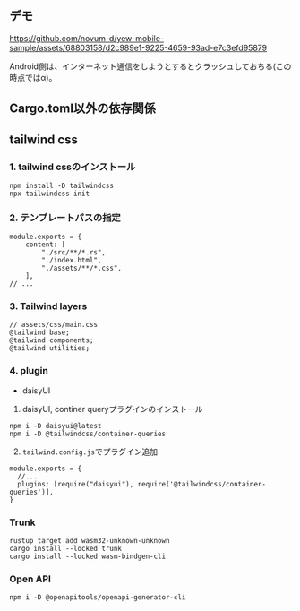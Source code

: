 ## デモ


https://github.com/novum-d/yew-mobile-sample/assets/68803158/d2c989e1-9225-4659-93ad-e7c3efd95879


Android側は、インターネット通信をしようとするとクラッシュしておちる(この時点ではα)。


## Cargo.toml以外の依存関係

## tailwind css

### 1. tailwind cssのインストール
```
npm install -D tailwindcss
npx tailwindcss init
```

### 2. テンプレートパスの指定
```
module.exports = {
    content: [
        "./src/**/*.rs",
        "./index.html",
        "./assets/**/*.css",
    ],
// ...
```

### 3. Tailwind layers

```
// assets/css/main.css
@tailwind base;
@tailwind components;
@tailwind utilities;
```

### 4. plugin

- daisyUI

1. daisyUI, continer queryプラグインのインストール
```
npm i -D daisyui@latest
npm i -D @tailwindcss/container-queries
```

2. `tailwind.config.js`でプラグイン追加
```
module.exports = {
  //...
  plugins: [require("daisyui"), require('@tailwindcss/container-queries')],
}
```

### Trunk
```
rustup target add wasm32-unknown-unknown
cargo install --locked trunk
cargo install --locked wasm-bindgen-cli
```

### Open API

```
npm i -D @openapitools/openapi-generator-cli
```

